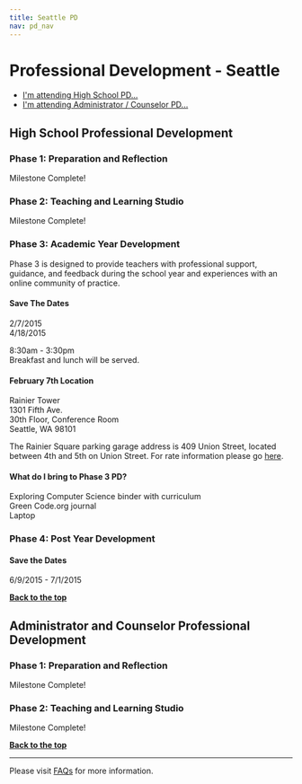```yaml
---
title: Seattle PD
nav: pd_nav
---
```

<a id="top"></a>

# Professional Development - Seattle

- [I'm attending High School PD...](#hs)
- [I'm attending Administrator / Counselor PD...](#admin)

<a id="hs"></a>

## High School Professional Development

### Phase 1: Preparation and Reflection

Milestone Complete!

### Phase 2: Teaching and Learning Studio

Milestone Complete!

### Phase 3: Academic Year Development

Phase 3 is designed to provide teachers with professional support, guidance, and feedback during the school year and experiences with an online community of practice.

#### Save The Dates

2/7/2015
<br/>
4/18/2015

8:30am - 3:30pm
<br />
Breakfast and lunch will be served. 

#### February 7th Location 
Rainier Tower
<br/>
1301 Fifth Ave. 
<br/>
30th Floor, Conference Room
<br/>
Seattle, WA 98101

The Rainier Square parking garage address is 409 Union Street, located between 4th and 5th on Union Street. For rate information please go [here](/files/rainierparking.pdf). 

#### What do I bring to Phase 3 PD? ####
Exploring Computer Science binder with curriculum
<br />
Green Code.org journal
<br />
Laptop

### Phase 4: Post Year Development

#### Save the Dates
6/9/2015 - 7/1/2015

[**Back to the top**](#top)


<a id="admin"></a>
## Administrator and Counselor Professional Development

### Phase 1: Preparation and Reflection

Milestone Complete!

### Phase 2: Teaching and Learning Studio

Milestone Complete!

[**Back to the top**](#top)


----------
Please visit [FAQs](/educate/pd/faq) for more information.

<br />
<br />